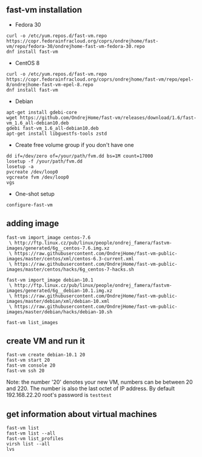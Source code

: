 ## fast-vm installation

- Fedora 30
```shell
curl -o /etc/yum.repos.d/fast-vm.repo https://copr.fedorainfracloud.org/coprs/ondrejhome/fast-vm/repo/fedora-30/ondrejhome-fast-vm-fedora-30.repo
dnf install fast-vm
```

- CentOS 8
```shell
curl -o /etc/yum.repos.d/fast-vm.repo https://copr.fedorainfracloud.org/coprs/ondrejhome/fast-vm/repo/epel-8/ondrejhome-fast-vm-epel-8.repo
dnf install fast-vm
```

- Debian
```shell
apt-get install gdebi-core
wget https://github.com/OndrejHome/fast-vm/releases/download/1.6/fast-vm_1.6_all-debian10.deb
gdebi fast-vm_1.6_all-debian10.deb
apt-get install libguestfs-tools zstd
```

- Create free volume group if you don't have one
```shell
dd if=/dev/zero of=/your/path/fvm.dd bs=1M count=17000
losetup -f /your/path/fvm.dd
losetup -a
pvcreate /dev/loop0
vgcreate fvm /dev/loop0
vgs
```

- One-shot setup
```shell
configure-fast-vm 
```

## adding image
```shell
fast-vm import_image centos-7.6
 \ http://ftp.linux.cz/pub/linux/people/ondrej_famera/fastvm-images/generated/6g__centos-7.6.img.xz
 \ https://raw.githubusercontent.com/OndrejHome/fast-vm-public-images/master/centos/xml/centos-6.3-current.xml
 \ https://raw.githubusercontent.com/OndrejHome/fast-vm-public-images/master/centos/hacks/6g_centos-7-hacks.sh

fast-vm import_image debian-10.1
 \ http://ftp.linux.cz/pub/linux/people/ondrej_famera/fastvm-images/generated/6g__debian-10.1.img.xz
 \ https://raw.githubusercontent.com/OndrejHome/fast-vm-public-images/master/debian/xml/debian-10.xml
 \ https://raw.githubusercontent.com/OndrejHome/fast-vm-public-images/master/debian/hacks/debian-10.sh

fast-vm list_images
```

## create VM and run it
```shell
fast-vm create debian-10.1 20
fast-vm start 20
fast-vm console 20
fast-vm ssh 20
```
Note: the number '20' denotes your new VM, numbers can be between 20 and 220. The number
is also the last octet of IP address. By default 192.168.22.20
root's password is `testtest`


## get information about virtual machines
```shell
fast-vm list
fast-vm list --all
fast-vm list_profiles 
virsh list --all
lvs
```

